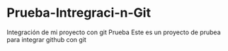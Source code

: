 # Prueba-Intregraci-n-Git
Integración de mi proyecto con git Prueba
Este es un proyecto de prubea para integrar github con git
